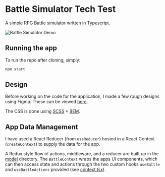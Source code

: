 # Battle Simulator Tech Test

A simple RPG Battle simulator written in Typescript.

![Battle Simulator Demo](docs/battle-simulator-demo.gif "Fight on noble
warrior")

## Running the app

To run the repo after cloning, simply:

```bash
npm start
```

## Design

Before working on the code for the application, I made a few rough designs
using Figma. These can be viewed
[here](https://www.figma.com/file/l0bGvUkBBAsXkUP7Xly6b2/Byhiras-Tech-Task?node-id=0%3A1).

The CSS is done using [SCSS](https://sass-lang.com/) +
[BEM](http://getbem.com/).

## App Data Management

I have used a React Reducer (from `useReducer`) hosted in a React Context
(`createContext`) to supply the data for the app.

A Redux style flow of actions, middleware, and a reducer are built up in the
[model](src/model/Battle) directory. The `BattleContext` wraps the apps UI
components, which can then access state and actions through the two custom
hooks `useBattle` and `useBattleActions` provided (see
[context.tsx](src/model/Battle/context.tsx)).
